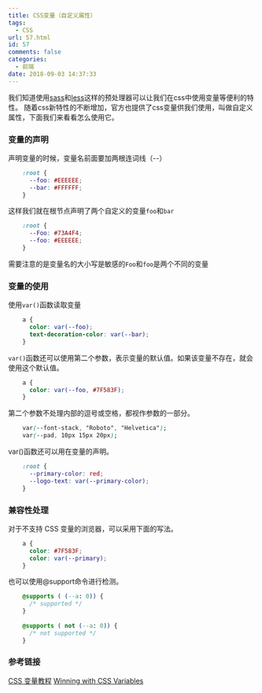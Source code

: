 ```yaml
---
title: CSS变量（自定义属性）
tags:
  - CSS
url: 57.html
id: 57
comments: false
categories:
  - 前端
date: 2018-09-03 14:37:33
---
```


我们知道使用[sass](https://www.sass.hk)和[less](http://lesscss.cn)这样的预处理器可以让我们在css中使用变量等便利的特性。 
随着css新特性的不断增加，官方也提供了css变量供我们使用，叫做自定义属性，下面我们来看看怎么使用它。
### 变量的声明
声明变量的时候，变量名前面要加两根连词线（--）
```css
    :root {
      --foo: #EEEEEE;
      --bar: #FFFFFF;
    }
```  

这样我们就在根节点声明了两个自定义的变量`foo`和`bar`
```css
    :root {
      --Foo: #73A4F4;
      --foo: #EEEEEE;
    }
```      

需要注意的是变量名的大小写是敏感的`Foo`和`foo`是两个不同的变量

### 变量的使用

使用`var()`函数读取变量
```css
    a {
      color: var(--foo);
      text-decoration-color: var(--bar);
    }
```   

`var()`函数还可以使用第二个参数，表示变量的默认值。如果该变量不存在，就会使用这个默认值。
```css
    a {
      color: var(--foo, #7F583F);
    }
```     

第二个参数不处理内部的逗号或空格，都视作参数的一部分。
```css
    var(--font-stack, "Roboto", "Helvetica");
    var(--pad, 10px 15px 20px);
```       

var()函数还可以用在变量的声明。
```css
    :root {
      --primary-color: red;
      --logo-text: var(--primary-color);
    }
```     

### 兼容性处理

对于不支持 CSS 变量的浏览器，可以采用下面的写法。
```css
    a {
      color: #7F583F;
      color: var(--primary);
    }
```     

也可以使用@support命令进行检测。
```css
    @supports ( (--a: 0)) {
      /* supported */
    }
    
    @supports ( not (--a: 0)) {
      /* not supported */
    }
```     

### 参考链接

[CSS 变量教程](http://www.ruanyifeng.com/blog/2017/05/css-variables.html "CSS 变量教程") 
[Winning with CSS Variables](https://vgpena.github.io/winning-with-css-variables/ "Winning with CSS Variables")
